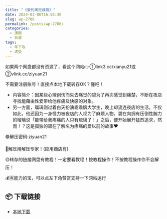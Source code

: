 ```yaml
---
title: "《爱的痛觉成瘾》"
date: 2024-03-06T16:56:30
slug: wp-2706
permalink: /posts/wp-2706/
categories:
  - 漫画
  - 日漫
tags:
  - 年下攻
  - 诱受
---
```


如果两个网盘都没有资源了，看这个网站👉①link3.cc/xianyu21或②vlink.cc/ziyuan21

不需要注册账号！直接点本地下载转存OK？懂吧！

*   内容简介：因某些心理创伤而失去痛觉的碧为了再次感觉到痛楚，不断在夜店寻找能藉由性爱带给他疼痛及快感的对象。
*   另一方面，瑠璃则过着白天扮演乖乖牌大学生，晚上却流连夜店的生活。不仅如此，他还因为一身怪力被夜店的人视为了麻烦人物。碧在向拥有压倒性腕力的瑠璃说「能带给我疼痛的人只有琉璃了！」之后，便开始展开猛烈追求，然而！？这是孤独的碧在了解名为疼痛的爱以前的故事♥

🟢解压密码:ziyuan21

🔵解压用解压专家！(应用商店有)

🟡转存的链接网盘有教程！一定要看教程！按教程操作！不按教程操作你不会解压！

💰🈶能力的宝，可以点左下角赞赏支持一下网站运行

## 📦 下载链接
- [本地下载](https://blziyuan21.com/pay-download/2706?key=903b2039f7&down_id=0)

